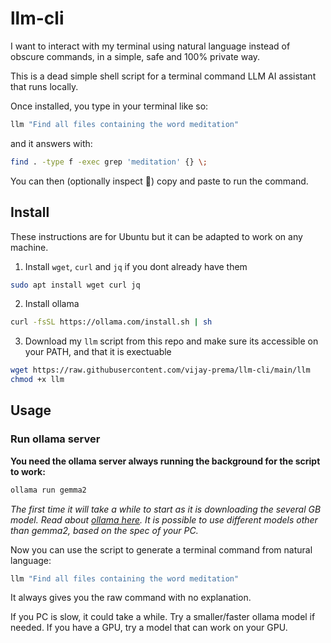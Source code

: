 # llm-cli
I want to interact with my terminal using natural language instead of obscure commands, in a simple, safe and 100% private way.

This is a dead simple shell script for a terminal command LLM AI assistant that runs locally.

Once installed, you type in your terminal like so:
```sh
llm "Find all files containing the word meditation"
```
and it answers with:
```sh
find . -type f -exec grep 'meditation' {} \;
```
You can then (optionally inspect 🤠) copy and paste to run the command.

## Install
These instructions are for Ubuntu but it can be adapted to work on any machine.
1. Install `wget`, `curl` and `jq` if you dont already have them
``` sh
sudo apt install wget curl jq
```
2. Install ollama
```sh
curl -fsSL https://ollama.com/install.sh | sh
```
3. Download my `llm` script from this repo and make sure its accessible on your PATH, and that it is exectuable
```sh
wget https://raw.githubusercontent.com/vijay-prema/llm-cli/main/llm
chmod +x llm
```

## Usage
### Run ollama server
**You need the ollama server always running the background for the script to work:**
```sh
ollama run gemma2
```
*The first time it will take a while to start as it is downloading the several GB model.
Read about [ollama here](https://github.com/ollama/ollama). It is possible to use different models other than gemma2, based on the spec of your PC.*

Now you can use the script to generate a terminal command from natural language:
```sh
llm "Find all files containing the word meditation"
```
It always gives you the raw command with no explanation.

If you PC is slow, it could take a while. Try a smaller/faster ollama model if needed.  If you have a GPU, try a model that can work on your GPU.
